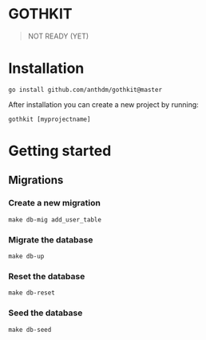 # GOTHKIT

> NOT READY (YET)

# Installation
```
go install github.com/anthdm/gothkit@master
```

After installation you can create a new project by running: 
```
gothkit [myprojectname]
```

# Getting started

## Migrations
### Create a new migration
```
make db-mig add_user_table
```

### Migrate the database 
```
make db-up
```

### Reset the database 
```
make db-reset
```

### Seed the database 
```
make db-seed
```





